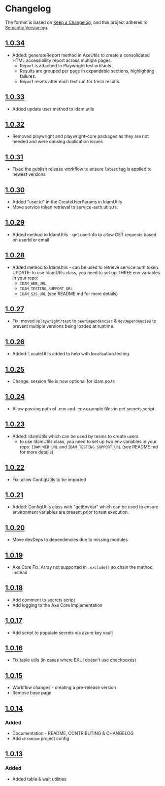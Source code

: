# Changelog

The format is based on [Keep a Changelog](https://keepachangelog.com/en/1.1.0/),
and this project adheres to [Semantic Versioning](https://semver.org/spec/v2.0.0.html).

## [1.0.34]

- Added: generateReport method in AxeUtils to create a consolidated HTML accessibility report across multiple pages.
  - Report is attached to Playwright test artifacts.
  - Results are grouped per page in expandable sections, highlighting failures.
  - Report resets after each test run for fresh results.

## [1.0.33]

- Added update user method to idam utils

## [1.0.32]

- Removed playwright and playwright-core packages as they are not needed and were causing duplication issues

## [1.0.31]

- Fixed the publish release workflow to ensure `latest` tag is applied to newest versions

## [1.0.30]

- Added "user.id" in the CreateUserParams in IdamUtils
- Move service token retrieval to service-auth.utils.ts

## [1.0.29]

- Added method to IdamUtils - get userInfo to allow GET requests based on userId or email

## [1.0.28]

- Added method to IdamUtils - can be used to retrieve service auth token. UPDATE: to use IdamUtils class, you need to set up THREE env variables in your repo:
  - `IDAM_WEB_URL`
  - `IDAM_TESTING_SUPPORT_URL`
  - `IDAM_S2S_URL`
    (see README.md for more details)

## [1.0.27]

- Fix: moved `@playwright/test` to `peerDependencies` & `devDependencies` to prevent multiple versions being loaded at runtime.

## [1.0.26]

- Added: LocaleUtils added to help with localisation testing

## [1.0.25]

- Change: session file is now optional for idam.po.ts

## [1.0.24]

- Allow passing path of .env and .env.example files in get secrets script

## [1.0.23]

- Added: IdamUtils which can be used by teams to create users
  - to use IdamUtils class, you need to set up two env variables in your repo: `IDAM_WEB_URL` and `IDAM_TESTING_SUPPORT_URL` (see README.md for more details)

## [1.0.22]

- Fix: allow ConfigUtils to be imported

## [1.0.21]

- Added: ConfigUtils class with "getEnvVar" which can be used to ensure environment variables are present prior to test execution.

## [1.0.20]

- Move devDeps to dependencies due to missing modules

## [1.0.19]

- Axe Core Fix: Array not supported in `.exclude()` so chain the method instead

## [1.0.18]

- Add comment to secrets script
- Add logging to the Axe Core implementation

## [1.0.17]

- Add script to populate secrets via azure key vault

## [1.0.16]

- Fix table utils (in cases where EXUI doesn't use checkboxes)

## [1.0.15]

- Workflow changes - creating a pre-release version
- Remove base page

## [1.0.14]

### Added

- Documentation - README, CONTRIBUTING & CHANGELOG
- Add `chromium` project config

## [1.0.13]

### Added

- Added table & wait utilities

[1.0.34]: https://github.com/hmcts/playwright-common/compare/v1.0.34...HEAD
[1.0.33]: https://github.com/hmcts/playwright-common/compare/v1.0.33...v1.0.34
[1.0.32]: https://github.com/hmcts/playwright-common/compare/v1.0.32...v1.0.33
[1.0.31]: https://github.com/hmcts/playwright-common/compare/v1.0.31...v1.0.32
[1.0.30]: https://github.com/hmcts/playwright-common/compare/v1.0.30...v1.0.31
[1.0.29]: https://github.com/hmcts/playwright-common/compare/v1.0.29...v1.0.30
[1.0.28]: https://github.com/hmcts/playwright-common/compare/v1.0.28...v1.0.29
[1.0.27]: https://github.com/hmcts/playwright-common/compare/v1.0.27...v1.0.28
[1.0.26]: https://github.com/hmcts/playwright-common/compare/v1.0.26...v1.0.27
[1.0.25]: https://github.com/hmcts/playwright-common/compare/v1.0.25...v1.0.26
[1.0.24]: https://github.com/hmcts/playwright-common/compare/v1.0.24...v1.0.25
[1.0.23]: https://github.com/hmcts/playwright-common/compare/v1.0.23...v1.0.24
[1.0.22]: https://github.com/hmcts/playwright-common/compare/v1.0.22...v1.0.23
[1.0.21]: https://github.com/hmcts/playwright-common/compare/v1.0.21...v1.0.22
[1.0.20]: https://github.com/hmcts/playwright-common/compare/v1.0.20...v1.0.21
[1.0.19]: https://github.com/hmcts/playwright-common/compare/v1.0.19...v1.0.20
[1.0.18]: https://github.com/hmcts/playwright-common/compare/v1.0.18...v1.0.19
[1.0.17]: https://github.com/hmcts/playwright-common/compare/v1.0.17...v1.0.18
[1.0.16]: https://github.com/hmcts/playwright-common/compare/v1.0.16...v1.0.17
[1.0.15]: https://github.com/hmcts/playwright-common/compare/v1.0.15...v1.0.16
[1.0.14]: https://github.com/hmcts/playwright-common/compare/v1.0.14...v1.0.15
[1.0.13]: https://github.com/hmcts/playwright-common/releases/tag/v1.0.13
